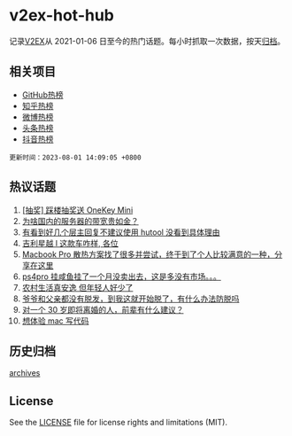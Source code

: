 # v2ex-hot-hub

 记录[V2EX](https://www.v2ex.com/)从 2021-01-06 日至今的热门话题。每小时抓取一次数据，按天[归档](archives)。
 
 ## 相关项目

- [GitHub热榜](https://github.com/snaildev/github-hot-hub)
- [知乎热榜](https://github.com/snaildev/zhihu-hot-hub)
- [微博热榜](https://github.com/snaildev/weibo-hot-hub)
- [头条热榜](https://github.com/snaildev/toutiao-hot-hub)
- [抖音热榜](https://github.com/snaildev/douyin-hot-hub)


 `更新时间：2023-08-01 14:09:05 +0800`

## 热议话题

1. [[抽奖] 踩楼抽奖送 OneKey Mini](https://www.v2ex.com/t/961220)
1. [为啥国内的服务器的带宽贵如金？](https://www.v2ex.com/t/961278)
1. [有看到好几个层主回复不建议使用 hutool 没看到具体理由](https://www.v2ex.com/t/961357)
1. [吉利星越 l 这款车咋样, 各位](https://www.v2ex.com/t/961403)
1. [Macbook Pro 散热方案找了很多并尝试，终于到了个人比较满意的一种，分享在这里](https://www.v2ex.com/t/961317)
1. [ps4pro 挂咸鱼挂了一个月没卖出去，这是多没有市场。。。](https://www.v2ex.com/t/961280)
1. [农村生活真安逸 但年轻人好少了](https://www.v2ex.com/t/961335)
1. [爷爷和父亲都没有脱发，到我这就开始脱了，有什么办法防脱吗](https://www.v2ex.com/t/961201)
1. [对一个 30 岁即将离婚的人，前辈有什么建议？](https://www.v2ex.com/t/961334)
1. [想体验 mac 写代码](https://www.v2ex.com/t/961270)

## 历史归档

[archives](archives)

## License

See the [LICENSE](LICENSE) file for license rights and limitations (MIT).
